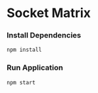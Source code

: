 # Socket Matrix

### Install Dependencies
```
npm install
```

### Run Application
```
npm start
```
